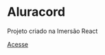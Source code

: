 # Aluracord
Projeto criado na Imersão React

[Acesse](https://aluracord-fabriciosilvajr.vercel.app)
